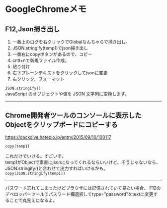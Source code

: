 # GoogleChromeメモ

## F12,Json掃き出し

1. 一番上のログを右クリックでGlobalなんちゃらで掃き出し。
2. JSON.stringify(temp1)でjson掃き出し
3. 一番右にcopyボタンがあるので、コピー
4. cntl+nで新規ファイル作成。
5. 貼り付け
6. 右下プレーンテキストをクリックしてjsonに変更
7. 右クリック、フォーマット

`JSON.stringify()`  
JavaScript のオブジェクトや値を JSON 文字列に変換します。  

---

## Chrome開発者ツールのコンソールに表示したObjectをクリップボードにコピーする

<https://dackdive.hateblo.jp/entry/2015/09/10/100117>  

`copy(temp1)`  

これだけでいける。すごいぞ。  
temp1がObjectで素直にjsonになってくれるならいいけど、そうじゃないなら、JSON.stringify()と合わせて出力すればいけるかも。  
`copy(JSON.stringify(temp1))`  

---

パスワード忘れてしまったけどブラウザには記憶されていて見たい場合、
F12のデベロッパーツールでパスワード欄選択してtype="password"をtextに変更することで丸見えになるよ。
